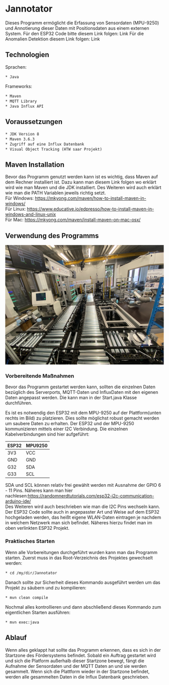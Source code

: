 # Jannotator
Dieses Programm ermöglicht die Erfassung von Sensordaten (MPU-9250)
und Annotierung dieser Daten mit Positionsdaten aus einem externen System.
Für den ESP32 Code bitte diesem Link folgen: Link
Für die Anomalien Detektion diesem Link folgen: Link

## Technologien

Sprachen:

    * Java

Frameworks:

    * Maven
    * MQTT Library
    * Java Influx API

## Voraussetzungen

    * JDK Version 8
    * Maven 3.6.3
    * Zugriff auf eine Influx Datenbank
    * Visual Object Tracking (HTW saar Projekt)
    
## Maven Installation
Bevor das Programm genutzt werden kann ist es wichtig, dass Maven 
auf dem Rechner installiert ist. Dazu kann man diesem Link folgen wo
erklärt wird wie man Maven und die JDK installiert. Des Weiteren wird 
auch erklärt wie man die PATH Variablen jeweils richtig setzt. <br/>
Für Windows: https://mkyong.com/maven/how-to-install-maven-in-windows/
<br/>Für Linux: https://www.educative.io/edpresso/how-to-install-maven-in-windows-and-linux-unix
<br/> Für Mac: https://mkyong.com/maven/install-maven-on-mac-osx/

## Verwendung des Programms
![](src/main/java/doc/pictures/foerderbahn.jpg)

### Vorbereitende Maßnahmen
Bevor das Programm gestartet werden kann, sollten die einzelnen Daten bezüglich des Serverports, MQTT-Daten und
InfluxDaten mit den eigenen Daten angepasst werden. Die kann man in der Start.java Klasse durchführen.

Es ist es notwendig den ESP32 mit dem MPU-9250 auf der Plattform(unten rechts im Bild) zu platzieren. Dies sollte
möglichst robust gemacht werden um saubere Daten zu erhalten. Der ESP32 und der MPU-9250 kommunizieren
mittels einer I2C Verbindung. Die einzelnen Kabelverbindungen sind hier aufgeführt:

ESP32 | MPU9250
------ | ------
3V3  | VCC 
GND  | GND
G32  | SDA
G33  | SCL

SDA und SCL können relativ frei gewählt werden mit Ausnahme der GPIO 6 - 11 Pins. Näheres kann man hier nachlesen:https://randomnerdtutorials.com/esp32-i2c-communication-arduino-ide/ 
<br/> Des Weiteren wird auch beschrieben wie man die I2C Pins wechseln kann.
Der ESP32 Code sollte auch in angepasster Art und Weise auf dem ESP32 hochgeladen werden, das heißt eigene 
WLAN-Daten eintragen je nachdem in welchem Netzwerk man sich befindet. Näheres hierzu findet man im oben verlinkten
ESP32 Projekt.

### Praktisches Starten
Wenn alle Vorbereitungen durchgeführt wurden kann man das Programm starten. Zuerst muss in das Root-Verzeichnis des
Projektes gewechselt werden:

    * cd /my/dir/Jannotator

Danach sollte zur Sicherheit dieses Kommando ausgeführt werden um das Projekt zu säubern und zu kompilieren:

    * mvn clean compile
    
Nochmal alles kontrollieren und dann abschließend dieses Kommando zum eigentlichen Starten ausführen:

    * mvn exec:java

## Ablauf
Wenn alles geklappt hat sollte das Programm erkennen, dass es sich in der Startzone des Fördersystems
befindet. Sobald ein Auftrag gestartet wird und sich die Platform außerhalb dieser Startzone bewegt, fängt
die Aufnahme der Sensordaten und der MQTT Daten an und sie werden gesammelt. Wenn sich die Plattform wieder
in der Startzone befindet, werden alle gesammelten Daten in die Influx Datenbank geschrieben.
    



